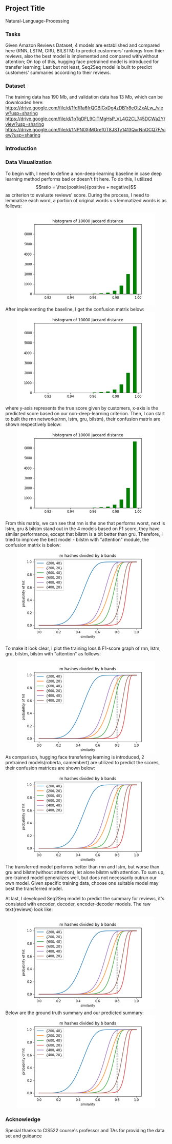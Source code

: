 ## Project Title

Natural-Language-Processing  


### Tasks

Given Amazon Reviews Dataset, 4 models are established and compared here (RNN, LSTM, GRU, BILSTM) to predict custormers' rankings from thier reviews, also the best model is implemented and compared with/without attention; On top of this, hugging face pretrained model is introduced for transfer learning; Last but not least, Seq2Seq model is built to predict customers' summaries according to their reviews.  


### Dataset

The training data has 190 Mb, and validation data has 13 Mb, which can be downloaded here:  
https://drive.google.com/file/d/1fdfRa6frQGBIGxDg4zDB1r8eOtZxALw_/view?usp=sharing  
https://drive.google.com/file/d/1pTqDFL9CiTMgHsP_VL4G2CL745DCWa2Y/view?usp=sharing  
https://drive.google.com/file/d/1NPN0XjMOref0T8JSTy1413QxrNnOCQ7F/view?usp=sharing  


### Introduction



### Data Visualization

To begin with, I need to define a non-deep-learning baseline in case deep learning method performs bad or doesn't fit here. To do this, I utilized $$ratio = \frac{positive}{positive + negative}$$ as criterion to evaluate reviews' score. During the process, I need to lemmatize each word, a portion of original words v.s lemmatized words is as follows:  
<div align=center><img src="https://github.com/MianWang123/Information-Retrieval/blob/master/pics/Jaccard%20distance%20of%2010000%20pairs.png"></div>  
After implementing the baseline, I get the confusion matrix below:  
<div align=center><img src="https://github.com/MianWang123/Information-Retrieval/blob/master/pics/Jaccard%20distance%20of%2010000%20pairs.png"></div>  
where y-axis represents the true score given by customers, x-axis is the predicted score based on our non-deep-learning criterion.  
Then, I can start to built the rnn networks(rnn, lstm, gru, bilstm), their confusion matrix are shown respectively below:
<div align=center><img src="https://github.com/MianWang123/Information-Retrieval/blob/master/pics/Jaccard%20distance%20of%2010000%20pairs.png"></div>  
From this matrix, we can see that rnn is the one that performs worst, next is lstm, gru & bilstm stand out in the 4 models based on F1 score, they have similar performance, except that bilstm is a bit better than gru. Therefore, I tried to improve the best model - bilstm with "attention" module, the confusion matrix is below:  
<div align=center><img src="https://github.com/MianWang123/Information-Retrieval/blob/master/pics/probability%20of%20hit.png"></div>  


To make it look clear, I plot the training loss & F1-score graph of rnn, lstm, gru, bilstm, bilstm with "attention" as follows:    
<div align=center><img src="https://github.com/MianWang123/Information-Retrieval/blob/master/pics/probability%20of%20hit.png"></div>  
As comparison, hugging face transfering learning is introduced, 2 pretrained models(roberta, camembert) are utilized to predict the scores, their confusion matrices are shown below:  
<div align=center><img src="https://github.com/MianWang123/Information-Retrieval/blob/master/pics/probability%20of%20hit.png"></div>  
The transferred model performs better than rnn and lstm, but worse than gru and bilstm(without attention), let alone bilstm with attention. To sum up, pre-trained model generalizes well, but does not necessarily outrun our own model. Given specific training data, choose one suitable model may best the transferred model.  

At last, I developed Seq2Seq model to predict the summary for reviews, it's consisted with encoder, decoder, encoder-decoder models. The raw text(reviews) look like:  
<div align=center><img src="https://github.com/MianWang123/Information-Retrieval/blob/master/pics/probability%20of%20hit.png"></div>  
Below are the ground truth summary and our predicted summary:  
<div align=center><img src="https://github.com/MianWang123/Information-Retrieval/blob/master/pics/probability%20of%20hit.png"></div>  



### Acknowledge  
Special thanks to CIS522 course's professor and TAs for providing the data set and guidance
